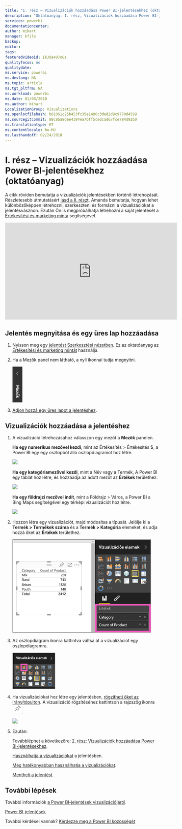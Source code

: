 ```yaml
---
title: "I. rész – Vizualizációk hozzáadása Power BI-jelentésekhez (oktatóanyag)"
description: "Oktatóanyag: I. rész, Vizualizációk hozzáadása Power BI-jelentésekhez"
services: powerbi
documentationcenter: 
author: mihart
manager: kfile
backup: 
editor: 
tags: 
featuredvideoid: IkJda4O7oGs
qualityfocus: no
qualitydate: 
ms.service: powerbi
ms.devlang: NA
ms.topic: article
ms.tgt_pltfrm: NA
ms.workload: powerbi
ms.date: 01/08/2018
ms.author: mihart
LocalizationGroup: Visualizations
ms.openlocfilehash: b81061c25b453fc35e1490c3ded2d9c9770d4599
ms.sourcegitcommit: 88c8ba8dee4384ea7bff5cedcad67fce784d92b0
ms.translationtype: HT
ms.contentlocale: hu-HU
ms.lasthandoff: 02/24/2018
---
```

# <a name="part-i-add-visualizations-to-a-power-bi-report-tutorial"></a>I. rész – Vizualizációk hozzáadása Power BI-jelentésekhez (oktatóanyag)
A cikk röviden bemutatja a vizualizációk jelentésekben történő létrehozását.  Részletesebb útmutatásért [lásd a II. részt](power-bi-report-add-visualizations-ii.md). Amanda bemutatja, hogyan lehet különbözőképpen létrehozni, szerkeszteni és formázni a vizualizációkat a jelentésvásznon. Ezután Ön is megpróbálhatja létrehozni a saját jelentését a [Értékesítési és marketing minta](sample-datasets.md) segítségével.

<iframe width="560" height="315" src="https://www.youtube.com/embed/IkJda4O7oGs" frameborder="0" allowfullscreen></iframe>


## <a name="open-a-report-and-add-a-new-page"></a>Jelentés megnyitása és egy üres lap hozzáadása
1. Nyisson meg egy [jelentést Szerkesztési nézetben](service-reading-view-and-editing-view.md). Ez az oktatóanyag az [Értékesítési és marketing mintát](sample-datasets.md) használja.
2. Ha a Mezők panel nem látható, a nyíl ikonnal tudja megnyitni. 
   
   ![](media/power-bi-report-add-visualizations-i/pbi_nancy_fieldsfiltersarrow.png)
3. [Adjon hozzá egy üres lapot a jelentéshez](power-bi-report-add-page.md).

## <a name="add-visualizations-to-the-report"></a>Vizualizációk hozzáadása a jelentéshez
1. A vizualizáció létrehozásához válasszon egy mezőt a **Mezők** panelen.  
   
   **Ha egy numerikus mezővel kezdi**, mint az Értékesítés > Értékesítés $, a Power BI egy egy oszlopból álló oszlopdiagramot hoz létre.
   
   ![](media/power-bi-report-add-visualizations-i/pbi_onecolchart.png)
   
   **Ha egy kategóriamezővel kezdi**, mint a Név vagy a Termék, A Power BI egy táblát hoz létre, és hozzáadja az adott mezőt az **Értékek** területhez.
   
   ![](media/power-bi-report-add-visualizations-i/pbi_agif_createchart3.gif)
   
   **Ha egy földrajzi mezővel indít**, mint a Földrajz > Város, a Power BI a Bing Maps segítségével egy térképi vizualizációt hoz létre.
   
   ![](media/power-bi-report-add-visualizations-i/power-bi-map.png)
2. Hozzon létre egy vizualizációt, majd módosítsa a típusát. Jelölje ki a **Termék > Termékek száma** és a **Termék > Kategória** elemeket, és adja hozzá őket az **Értékek** területhez.
   
   ![](media/power-bi-report-add-visualizations-i/part1table1.png)
3. Az oszlopdiagram ikonra kattintva váltsa át a vizualizációt egy oszlopdiagramra.
   
   ![](media/power-bi-report-add-visualizations-i/part1converttocolumn.png)
4. Ha vizualizációkat hoz létre egy jelentésben, [rögzítheti őket az irányítópulton](service-dashboard-pin-tile-from-report.md). A vizualizáció rögzítéséhez kattintson a rajzszög ikonra ![](media/power-bi-report-add-visualizations-i/pinnooutline.png).
   
   ![](media/power-bi-report-add-visualizations-i/part1pin1.png)
5. Ezután:
   
   Továbbléphet a következőre: [2. rész: Vizualizációk hozzáadása Power BI-jelentésekhez](power-bi-report-add-visualizations-ii.md).
   
   [Használhatja a vizualizációkat](service-reading-view-and-editing-view.md) a jelentésben.
   
   [Még hatékonyabban használhatja a vizualizációkat](power-bi-report-visualizations.md).
   
   [Mentheti a jelentést](service-report-save.md).

## <a name="next-steps"></a>További lépések
További információk [a Power BI-jelentések vizualizációjáról](power-bi-report-visualizations.md).

[Power BI-jelentések](service-reports.md)

További kérdései vannak? [Kérdezze meg a Power BI közösségét](http://community.powerbi.com/)

